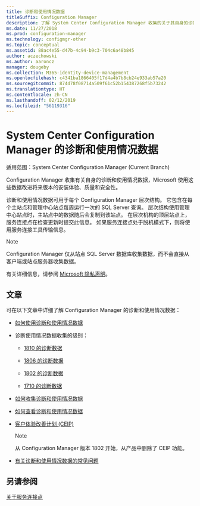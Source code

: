 ```yaml
---
title: 诊断和使用情况数据
titleSuffix: Configuration Manager
description: 了解 System Center Configuration Manager 收集的关于其自身的诊断和使用情况数据。
ms.date: 11/27/2018
ms.prod: configuration-manager
ms.technology: configmgr-other
ms.topic: conceptual
ms.assetid: 88ac4e55-d47b-4c94-b9c3-704c6a48b845
author: aczechowski
ms.author: aaroncz
manager: dougeby
ms.collection: M365-identity-device-management
ms.openlocfilehash: c4341ba1866405f17d4a4b7b8cb24e933ab57a20
ms.sourcegitcommit: 874d78f08714a509f61c52b154387268f5b73242
ms.translationtype: HT
ms.contentlocale: zh-CN
ms.lasthandoff: 02/12/2019
ms.locfileid: "56119316"
---
```

# <a name="diagnostics-and-usage-data-for-system-center-configuration-manager"></a>System Center Configuration Manager 的诊断和使用情况数据

适用范围：System Center Configuration Manager (Current Branch)

Configuration Manager 收集有关自身的诊断和使用情况数据，Microsoft 使用这些数据改进将来版本的安装体验、质量和安全性。  

 诊断和使用情况数据可用于每个 Configuration Manager 层次结构。 它包含在每个主站点和管理中心站点每周运行一次的 SQL Server 查询。 层次结构使用管理中心站点时，主站点中的数据随后会复制到该站点。 在层次机构的顶层站点上，服务连接点在检查更新时提交此信息。 如果服务连接点处于脱机模式下，则将使用服务连接工具传输信息。  

> [!NOTE]  
>  Configuration Manager 仅从站点 SQL Server 数据库收集数据，而不会直接从客户端或站点服务器收集数据。  

 有关详细信息，请参阅 [Microsoft 隐私声明](https://go.microsoft.com/fwlink/?LinkID=626527)。  

## <a name="articles"></a>文章
 可在以下文章中详细了解 Configuration Manager 的诊断和使用情况数据：  

-   [如何使用诊断和使用情况数据](/sccm/core/plan-design/diagnostics/how-diagnostics-and-usage-data-is-used)  

-   诊断使用情况数据收集的级别：
    - [1810 的诊断数据](/sccm/core/plan-design/diagnostics/levels-of-diagnostic-usage-data-collection-1810)  

    - [1806 的诊断数据](/sccm/core/plan-design/diagnostics/levels-of-diagnostic-usage-data-collection-1806)  

    - [1802 的诊断数据](/sccm/core/plan-design/diagnostics/levels-of-diagnostic-usage-data-collection-1802)  
    
    - [1710 的诊断数据](/sccm/core/plan-design/diagnostics/levels-of-diagnostic-usage-data-collection-1710)  

-   [如何收集诊断和使用情况数据](/sccm/core/plan-design/diagnostics/how-diagnostics-and-usage-data-is-collected)  

-   [如何查看诊断和使用情况数据](/sccm/core/plan-design/diagnostics/view-diagnostics-and-usage-data)  

-   [客户体验改善计划 (CEIP)](/sccm/core/plan-design/diagnostics/customer-experience-improvement-program-ceip)  

     > [!Note]  
     > 从 Configuration Manager 版本 1802 开始，从产品中删除了 CEIP 功能。  


-   [有关诊断和使用情况数据的常见问题](/sccm/core/understand/frequently-asked-questions-about-diagnostics-and-usage-data)  



## <a name="see-also"></a>另请参阅  
 [关于服务连接点](/sccm/core/servers/deploy/configure/about-the-service-connection-point)
